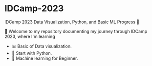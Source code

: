 # IDCamp-2023
IDCamp 2023 Data Visualization, Python, and Basic ML Progress 🚀<br>

👋 Welcome to my repository documenting my journey through IDCamp 2023, where I'm learning<br>
- 📊 Basic of Data visualization.
- 🐍 Start with Python.
- 🤖 Machine learning for Beginner.
